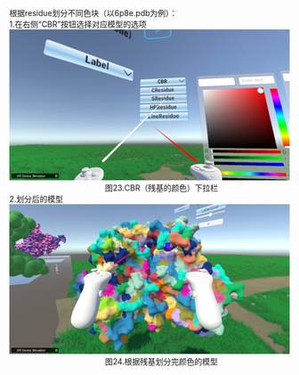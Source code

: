 根据residue划分不同色块（以6p8e.pdb为例）：  
1.在右侧“CBR”按钮选择对应模型的选项  
 ![图片23](png/图片23.png "图片23")  
&emsp;&emsp;&emsp;&emsp;&emsp;&emsp;&emsp;&emsp;&emsp;&emsp;&emsp;&emsp;
图23.CBR（残基的颜色）下拉栏  
2.划分后的模型  
 ![图片24](png/图片24.png "图片24")  
&emsp;&emsp;&emsp;&emsp;&emsp;&emsp;&emsp;&emsp;&emsp;&emsp;&emsp;&emsp;
图24.根据残基划分完颜色的模型  
